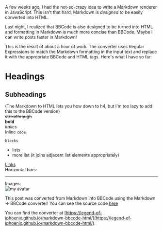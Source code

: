 A few weeks ago, I had the not-so-crazy idea to write a Markdown renderer in JavaScript. This isn't that hard, Markdown is *designed* to be easily converted into HTML.

Last night, I realized that BBCode is also designed to be turned into HTML and formatting in Markdown is much more concise than BBCode. Maybe I can write posts faster in Markdown!

This is the result of about a hour of work. The converter uses Regular Expressions to match the Markdown formatting in the input text and replace it with the appropriate BBCode and HTML tags. Here's what I have so far:

# Headings
## Subheadings
(The Markdown to HTML lets you how down to h4, but I'm too lazy to add this to the BBCode version)  
~~strikethrough~~  
**bold**  
_italics_  
Inline `code`  
```Code 
blocks
```

 * lists
 * more list (it joins adjacent list elements appropriately)  

[Links](https://legend-of-iphoenix.github.io/markdown-bbcode-html/)  
Horizontal bars:
***
Images:  
![my avatar](https://avatars0.githubusercontent.com/u/32944537?s=40)

This post was converted from Markdown into BBCode using the Markdown -&gt; BBCode converter! You can see the source code [here](https://github.com/Legend-of-iPhoenix/markdown-bbcode-html/blob/master/post.md)

You can find the converter at [https://legend-of-iphoenix.github.io/markdown-bbcode-html/](https://legend-of-iphoenix.github.io/markdown-bbcode-html/).
